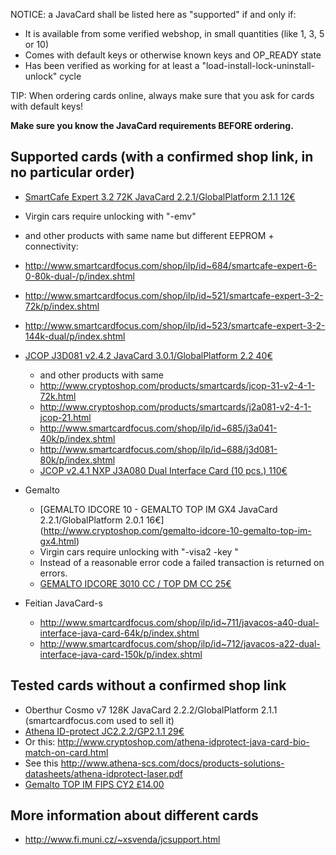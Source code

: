 NOTICE: a JavaCard shall be listed here as "supported" if and only if:
* It is available from some verified webshop, in small quantities (like 1, 3, 5 or 10)
* Comes with default keys or otherwise known keys and OP_READY state
* Has been verified as working for at least a "load-install-lock-uninstall-unlock" cycle

TIP: When ordering cards online, always make sure that you ask for cards with default keys!

 **Make sure you know the JavaCard requirements BEFORE ordering.**

## Supported cards (with a confirmed shop link, in no particular order)
* [SmartCafe Expert 3.2 72K JavaCard 2.2.1/GlobalPlatform 2.1.1 12€](http://www.smartcardfocus.com/shop/ilp/id~521/SmartCafe_Expert_3_2_72K/p/index.shtml)
 * Virgin cars require unlocking with "-emv"
  * and other products with same name but different EEPROM + connectivity:
  * http://www.smartcardfocus.com/shop/ilp/id~684/smartcafe-expert-6-0-80k-dual-/p/index.shtml
  * http://www.smartcardfocus.com/shop/ilp/id~521/smartcafe-expert-3-2-72k/p/index.shtml
  * http://www.smartcardfocus.com/shop/ilp/id~523/smartcafe-expert-3-2-144k-dual/p/index.shtml
* [JCOP J3D081 v2.4.2 JavaCard 3.0.1/GlobalPlatform 2.2 40€](http://www.motechno.com/javacard3.0.html)
  * and other products with same
  * http://www.cryptoshop.com/products/smartcards/jcop-31-v2-4-1-72k.html
  * http://www.cryptoshop.com/products/smartcards/j2a081-v2-4-1-jcop-21.html
  * http://www.smartcardfocus.com/shop/ilp/id~685/j3a041-40k/p/index.shtml
  * http://www.smartcardfocus.com/shop/ilp/id~688/j3d081-80k/p/index.shtml
  * [JCOP v2.4.1 NXP J3A080 Dual Interface Card (10 pcs.) 110€](https://www.united-access.com/javacard)

* Gemalto
  * [GEMALTO IDCORE 10 - GEMALTO TOP IM GX4 JavaCard 2.2.1/GlobalPlatform 2.0.1 16€] (http://www.cryptoshop.com/gemalto-idcore-10-gemalto-top-im-gx4.html) 
  * Virgin cars require unlocking with "-visa2 -key <motherkey>"
  * Instead of a reasonable error code a failed transaction is returned on errors.
  * [GEMALTO IDCORE 3010 CC / TOP DM CC 25€](http://www.cryptoshop.com/gemalto-top-dm-cc.html)
* Feitian JavaCard-s
  * http://www.smartcardfocus.com/shop/ilp/id~711/javacos-a40-dual-interface-java-card-64k/p/index.shtml
  * http://www.smartcardfocus.com/shop/ilp/id~712/javacos-a22-dual-interface-java-card-150k/p/index.shtml

## Tested cards without a confirmed shop link
* Oberthur Cosmo v7 128K JavaCard 2.2.2/GlobalPlatform 2.1.1 (smartcardfocus.com used to sell it)
* [Athena ID-protect JC2.2.2/GP2.1.1 29€](http://www.cryptoshop.com/idprotect-key-usb-nano-laser.html)
 * Or this: http://www.cryptoshop.com/athena-idprotect-java-card-bio-match-on-card.html
 * See this http://www.athena-scs.com/docs/products-solutions-datasheets/athena-idprotect-laser.pdf
* [Gemalto TOP IM FIPS CY2 £14.00](http://smartware2u.com/products/30-gemalto-top-im-fips-cy2.aspx)

## More information about different cards
 * http://www.fi.muni.cz/~xsvenda/jcsupport.html
